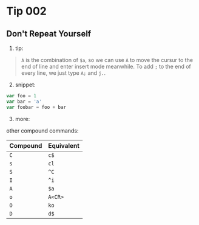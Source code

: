# Tip 002

## Don't Repeat Yourself

1. tip:

> `A` is the combination of `$a`, so we can use `A` to move the cursur to the end of line and enter insert mode meanwhile. To add `;` to the end of every line, we just type `A;` and `j.`.

2. snippet:

```js
var foo = 1
var bar = 'a'
var foobar = foo + bar
```

3. more:

other compound commands:

| Compound | Equivalent |
| -------- | ---------- |
| `C`      | `c$`       |
| `s`      | `cl`       |
| `S`      | `^C`       |
| `I`      | `^i`       |
| `A`      | `$a`       |
| `o`      | `A<CR>`    |
| `O`      | `ko`       |
| `D`      | `d$`       |
